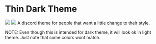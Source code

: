 # Thin Dark Theme
<img src= http://puu.sh/oL4f0/6eb7a4c7a1.jpg>
<img src= http://puu.sh/oL4dT/133d6995a3.jpg>
A discord theme for people that want a little change to their style.

NOTE: Even though this is intended for dark theme, it will look ok in light theme. Just note that some colors wont match.
